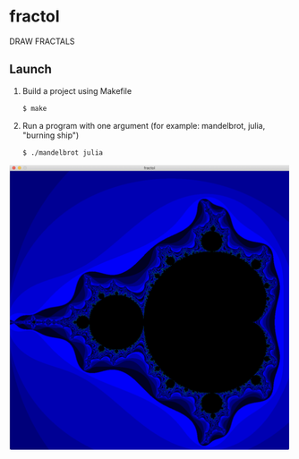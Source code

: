 # fractol

DRAW FRACTALS

## Launch

1. Build a project using Makefile

   ```sh
   $ make
   ```
2. Run a program with one argument (for example: mandelbrot, julia, "burning ship")

   ```sh
   $ ./mandelbrot julia
   ```
 
 <img src="./imgs/fractol1.png" width="500" alt="game">
